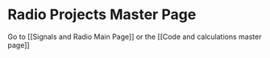 # Radio Projects Master Page

Go to [[Signals and Radio Main Page]] or the [[Code and calculations master page]]